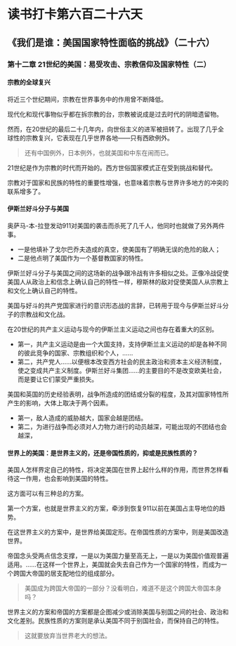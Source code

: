 # 读书打卡第六百二十六天
## 《我们是谁：美国国家特性面临的挑战》（二十六）
### 第十二章 21世纪的美国：易受攻击、宗教信仰及国家特性（二）
#### 宗教的全球复兴

将近三个世纪期间，宗教在世界事务中的作用曾不断降低。

现代化和现代事物似乎都在拆宗教的台，宗教被说成是过去时代的阴暗遗留物。

然而，在20世纪的最后二十几年内，向世俗主义的进军被扭转了。出现了几乎全球性的宗教复兴，它表现在几乎世界各地——只有西欧例外。
> 还有中国例外，日本例外，也就美国和中东在闹而已。

21世纪是作为宗教的时代而开始的。西方世俗国家模式正在受到挑战和替代。

宗教对于国家和民族的特性的重要性增强，也意味着宗教与世界许多地方的冲突的联系增多了。

#### 伊斯兰好斗分子与美国

奥萨马-本-拉登发动911对美国的袭击而杀死了几千人，他同时也就做了另外两件事。
* 一是他填补了戈尔巴乔夫造成的真空，使美国有了明确无误的危险的敌人；
* 二是他点明了美国作为一个基督教国家的特性。

伊斯兰好斗分子与美国之间的这场新的战争跟冷战有许多相似之处。正像冷战促使美国人从政治上和信念上确认自己的特性一样，穆斯林的敌对促使美国人从宗教上和文化上确认自己的特性。

美国与好斗的共产党国家进行的意识形态战的言辞，已转用于现今与伊斯兰好斗分子的宗教战和文化战。

在20世纪的共产主义运动与现今的伊斯兰主义运动之间也存在着重大的区别。
* 第一，共产主义运动是由一个大国支持，支持伊斯兰主义运动的却是各种不同的彼此竞争的国家、宗教组织和个人，……
* 第二，共产党人……以便根本改变西方社会的民主政治和资本主义经济制度，使之变成共产主义制度。伊斯兰好斗集团……的主要目的不是改变欧美社会，而是要让它们蒙受严重损失。

美国和英国的历史经验表明，战争所造成的团结或分裂的程度，及其对国家特性所产生的影响，大体上取决于两个因素。
* 第一，敌人造成的威胁越大，国家会越是团结。
* 第二，为进行战争而必须对人力物力进行的动员越深，可能出现的不团结也会越深，

#### 世界上的美国：是世界主义的，还是帝国性质的，抑或是民族性质的？

美国人怎样界定自己的特性，将决定美国在世界上起什么样的作用，而世界怎样看待这一作用，也会影响到美国的特性。

这方面可以有三种总的方案。

第一个方案，也就是世界主义的方案，牵涉到恢复911以前在美国占主导地位的趋势。

在这世界主义的方案中，是世界给美国定形。在帝国性质的方案中，则是美国改造世界。

帝国念头受两点信念支撑，一是以为美国力量至高无上，一是以为美国价值观普遍适用。……在这样一个世界上，美国就会失去自己作为一个国家的特性，而成为一个跨国大帝国的居支配地位的组成部分。
> 美国成为跨国大帝国的一部分？没看明白，难道不是这个跨国大帝国本身吗？

世界主义的方案和帝国的方案都是企图减少或消除美国与别国之间的社会、政治和文化差别。民族性质的方案则是承认美国不同于别国社会，而保持自己的特性。
> 这就要放弃当世界老大的想法。

